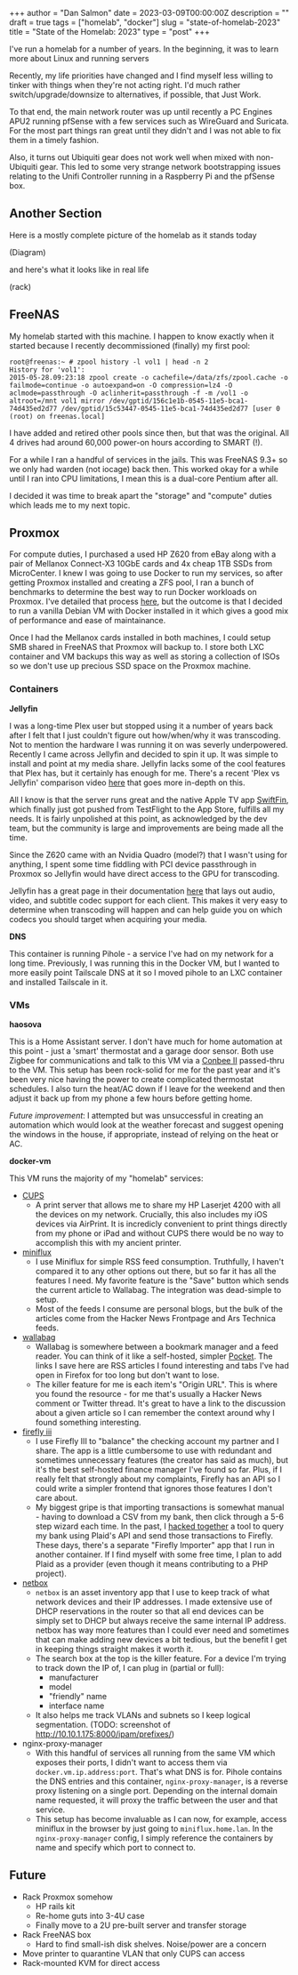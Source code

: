 +++
author = "Dan Salmon"
date = 2023-03-09T00:00:00Z
description = ""
draft = true
tags = ["homelab", "docker"]
slug = "state-of-homelab-2023"
title = "State of the Homelab: 2023"
type = "post"
+++

<!-- # State of the Homelab: 2023 -->

I've run a homelab for a number of years. In the beginning, it was to learn more about Linux and running servers 

Recently, my life priorities have changed and I find myself less willing to tinker with things when they're not acting right. I'd much rather switch/upgrade/downsize to alternatives, if possible, that Just Work. 

To that end, the main network router was up until recently a PC Engines APU2 running pfSense with a few services such as WireGuard and Suricata. For the most part things ran great until they didn't and I was not able to fix them in a timely fashion. 

Also, it turns out Ubiquiti gear does not work well when mixed with non-Ubiquiti gear. This led to some very strange network bootstrapping issues relating to the Unifi Controller running in a Raspberry Pi and the pfSense box.

## Another Section

Here is a mostly complete picture of the homelab as it stands today

(Diagram)

and here's what it looks like in real life

(rack)

## FreeNAS

My homelab started with this machine. I happen to know exactly when it started because I recently decommissioned (finally) my first pool:

```
root@freenas:~ # zpool history -l vol1 | head -n 2
History for 'vol1':
2015-05-28.09:23:18 zpool create -o cachefile=/data/zfs/zpool.cache -o failmode=continue -o autoexpand=on -O compression=lz4 -O aclmode=passthrough -O aclinherit=passthrough -f -m /vol1 -o altroot=/mnt vol1 mirror /dev/gptid/156c1e1b-0545-11e5-bca1-74d435ed2d77 /dev/gptid/15c53447-0545-11e5-bca1-74d435ed2d77 [user 0 (root) on freenas.local]
```

I have added and retired other pools since then, but that was the original. All 4 drives had around 60,000 power-on hours according to SMART (!).

For a while I ran a handful of services in the jails. This was FreeNAS 9.3+ so we only had warden (not iocage) back then. This worked okay for a while until I ran into CPU limitations, I mean this is a dual-core Pentium after all.

I decided it was time to break apart the "storage" and "compute" duties which leads me to my next topic.

## Proxmox

For compute duties, I purchased a used HP Z620 from eBay along with a pair of Mellanox Connect-X3 10GbE cards and 4x cheap 1TB SSDs from MicroCenter. I knew I was going to use Docker to run my services, so after getting Proxmox installed and creating a ZFS pool, I ran a bunch of benchmarks to determine the best way to run Docker workloads on Proxmox. I've detailed that process [here](https://danthesalmon.com/running-docker-on-proxmox/), but the outcome is that I decided to run a vanilla Debian VM with Docker installed in it which gives a good mix of performance and ease of maintainance.

Once I had the Mellanox cards installed in both machines, I could setup SMB shared in FreeNAS that Proxmox will backup to. I store both LXC container and VM backups this way as well as storing a collection of ISOs so we don't use up precious SSD space on the Proxmox machine.

### Containers

**Jellyfin**

I was a long-time Plex user but stopped using it a number of years back after I felt that I just couldn't figure out how/when/why it was transcoding. Not to mention the hardware I was running it on was severly underpowered. Recently I came across Jellyfin and decided to spin it up. It was simple to install and point at my media share. Jellyfin lacks some of the cool features that Plex has, but it certainly has enough for me. There's a recent 'Plex vs Jellyfin' comparison video [here](https://www.youtube.com/watch?v=jKF5GtBIxpM) that goes more in-depth on this.

All I know is that the server runs great and the native Apple TV app [SwiftFin](https://apps.apple.com/ca/app/swiftfin/id1604098728), which finally just got pushed from TestFlight to the App Store, fulfills all my needs. It is fairly unpolished at this point, as acknowledged by the dev team, but the community is large and improvements are being made all the time.

Since the Z620 came with an Nvidia Quadro (model?) that I wasn't using for anything, I spent some time fiddling with PCI device passthrough in Proxmox so Jellyfin would have direct access to the GPU for transcoding.

Jellyfin has a great page in their documentation [here](https://jellyfin.org/docs/general/clients/codec-support/) that lays out audio, video, and subtitle codec support for each client. This makes it very easy to determine when transcoding will happen and can help guide you on which codecs you should target when acquiring your media.

**DNS**

This container is running Pihole - a service I've had on my network for a long time. Previously, I was running this in the Docker VM, but I wanted to more easily point Tailscale DNS at it so I moved pihole to an LXC container and installed Tailscale in it.


### VMs

**haosova**

This is a Home Assistant server. I don't have much for home automation at this point - just a 'smart' thermostat and a garage door sensor. Both use Zigbee for communications and talk to this VM via a [Conbee II](https://www.phoscon.de/en/conbee2) passed-thru to the VM. This setup has been rock-solid for me for the past year and it's been very nice having the power to create complicated thermostat schedules. I also turn the heat/AC down if I leave for the weekend and then adjust it back up from my phone a few hours before getting home.

*Future improvement*: I attempted but was unsuccessful in creating an automation which would look at the weather forecast and suggest opening the windows in the house, if appropriate, instead of relying on the heat or AC.

**docker-vm**

This VM runs the majority of my "homelab" services:

- [CUPS](https://openprinting.github.io/cups/)
	- A print server that allows me to share my HP Laserjet 4200 with all the devices on my network. Crucially, this also includes my iOS devices via AirPrint. It is incredicly convenient to print things directly from my phone or iPad and without CUPS there would be no way to accomplish this with my ancient printer.
- [miniflux](https://miniflux.app/)
	- I use Miniflux for simple RSS feed consumption. Truthfully, I haven't compared it to any other options out there, but so far it has all the features I need. My favorite feature is the "Save" button which sends the current article to Wallabag. The integration was dead-simple to setup.
	- Most of the feeds I consume are personal blogs, but the bulk of the articles come from the Hacker News Frontpage and Ars Technica feeds. 
- [wallabag](https://www.wallabag.it/en)
	- Wallabag is somewhere between a bookmark manager and a feed reader. You can think of it like a self-hosted, simpler [Pocket](https://getpocket.com/en/). The links I save here are RSS articles I found interesting and tabs I've had open in Firefox for too long but don't want to lose.
	- The killer feature for me is each item's "Origin URL". This is where you found the resource - for me that's usually a Hacker News comment or Twitter thread. It's great to have a link to the discussion about a given article so I can remember the context around why I found something interesting. 
- [firefly iii](https://github.com/firefly-iii/firefly-iii)
	- I use Firefly III to "balance" the checking account my partner and I share. The app is a little cumbersome to use with redundant and sometimes unnecessary features (the creator has said as much), but it's the best self-hosted finance manager I've found so far. Plus, if I really felt that strongly about my complaints, Firefly has an API so I could write a simpler frontend that ignores those features I don't care about.
	- My biggest gripe is that importing transactions is somewhat manual - having to download a CSV from my bank, then click through a 5-6 step wizard each time. In the past, I [hacked together](https://github.com/sa7mon/firefly-gone-plaid) a tool to query my bank using Plaid's API and send those transactions to Firefly. These days, there's a separate "Firefly Importer" app that I run in another container. If I find myself with some free time, I plan to add Plaid as a provider (even though it means contributing to a PHP project).
- [netbox](https://github.com/netbox-community/netbox)
	- `netbox` is an asset inventory app that I use to keep track of what network devices and their IP addresses. I made extensive use of DHCP reservations in the router so that all end devices can be simply set to DHCP but always receive the same internal IP address. netbox has way more features than I could ever need and sometimes that can make adding new devices a bit tedious, but the benefit I get in keeping things straight makes it worth it.
	- The search box at the top is the killer feature. For a device I'm trying to track down the IP of, I can plug in (partial or full):
		- manufacturer
		- model
		- "friendly" name
		- interface name
	- It also helps me track VLANs and subnets so I keep logical segmentation.
	(TODO: screenshot of http://10.10.1.175:8000/ipam/prefixes/)
- nginx-proxy-manager
	- With this handful of services all running from the same VM which exposes their ports, I didn't want to access them via `docker.vm.ip.address:port`. That's what DNS is for. Pihole contains the DNS entries and this container, `nginx-proxy-manager`, is a reverse proxy listening on a single port. Depending on the internal domain name requested, it will proxy the traffic between the user and that service.
	- This setup has become invaluable as I can now, for example, access miniflux in the browser by just going to `miniflux.home.lan`. In the `nginx-proxy-manager` config, I simply reference the containers by name and specify which port to connect to.

## Future

- Rack Proxmox somehow
	- HP rails kit
	- Re-home guts into 3-4U case
	- Finally move to a 2U pre-built server and transfer storage
- Rack FreeNAS box
	- Hard to find small-ish disk shelves. Noise/power are a concern
- Move printer to quarantine VLAN that only CUPS can access
- Rack-mounted KVM for direct access